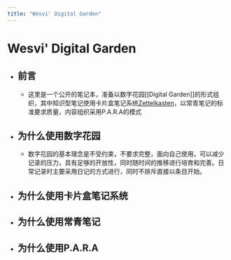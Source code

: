 ```yaml
---
title: "Wesvi' Digital Garden"
---
```


# Wesvi' Digital Garden

- ## 前言
	- 这里是一个公开的笔记本，准备以数字花园[[Digital Garden]]的形式组织，其中知识型笔记使用卡片盒笔记系统[Zettelkasten](2022050901)，以常青笔记的标准要求质量，内容组织采用P.A.R.A的模式
- ## 为什么使用数字花园
	- 数字花园的基本理念是不受约束，不要求完整，面向自己使用，可以减少记录的压力，具有足够的开放性，同时随时间的推移进行培育和完善。日常记录时主要采用日记的方式进行，同时不排斥直接以条目开始。
- ## 为什么使用卡片盒笔记系统
- ## 为什么使用常青笔记
- ## 为什么使用P.A.R.A